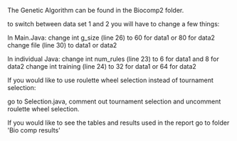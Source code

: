 The Genetic Algorithm can be found in the Biocomp2 folder.

to switch between data set 1 and 2 you will have to change a few things:

In Main.Java:
  change int g_size (line 26) to 60 for data1 or 80 for data2
  change file (line 30) to data1 or data2

In individual Java:
  change int num_rules (line 23) to 6 for data1 and 8 for data2
  change int training (line 24) to 32 for data1 or 64 for data2
  
If you would like to use roulette wheel selection instead of tournament selection:

  go to Selection.java, comment out tournament selection and uncomment roulette wheel selection.




If you would like to see the tables and results used in the report go to folder 'Bio comp results'
